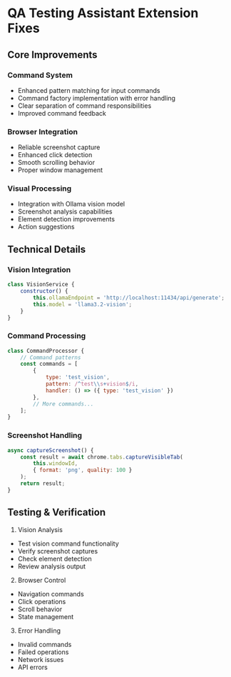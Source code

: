 # QA Testing Assistant Extension Fixes

## Core Improvements

### Command System
- Enhanced pattern matching for input commands
- Command factory implementation with error handling
- Clear separation of command responsibilities
- Improved command feedback

### Browser Integration
- Reliable screenshot capture
- Enhanced click detection
- Smooth scrolling behavior
- Proper window management

### Visual Processing
- Integration with Ollama vision model
- Screenshot analysis capabilities
- Element detection improvements
- Action suggestions

## Technical Details

### Vision Integration
```javascript
class VisionService {
    constructor() {
        this.ollamaEndpoint = 'http://localhost:11434/api/generate';
        this.model = 'llama3.2-vision';
    }
}
```

### Command Processing
```javascript
class CommandProcessor {
    // Command patterns
    const commands = [
        {
            type: 'test_vision',
            pattern: /^test\\s+vision$/i,
            handler: () => ({ type: 'test_vision' })
        },
        // More commands...
    ];
}
```

### Screenshot Handling
```javascript
async captureScreenshot() {
    const result = await chrome.tabs.captureVisibleTab(
        this.windowId,
        { format: 'png', quality: 100 }
    );
    return result;
}
```

## Testing & Verification

1. Vision Analysis
- Test vision command functionality
- Verify screenshot captures
- Check element detection
- Review analysis output

2. Browser Control
- Navigation commands
- Click operations
- Scroll behavior
- State management

3. Error Handling
- Invalid commands
- Failed operations
- Network issues
- API errors